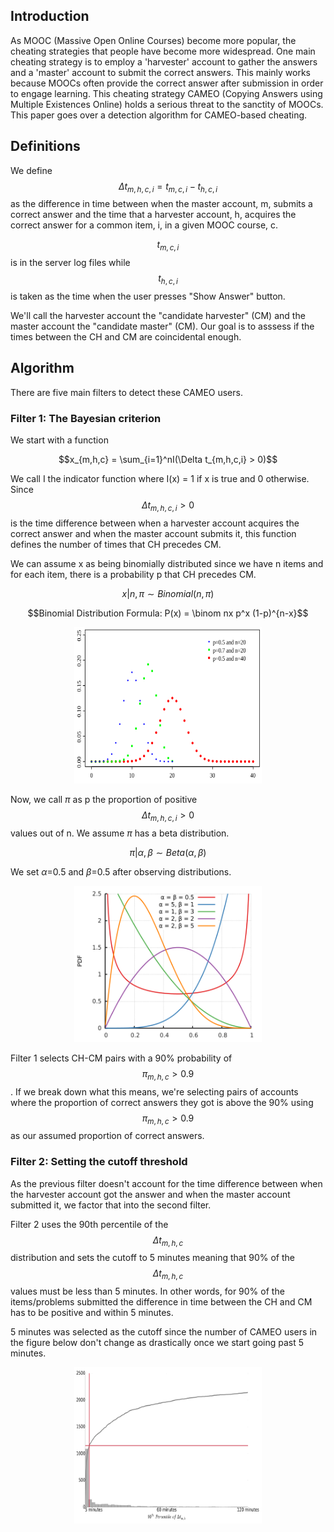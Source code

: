 ## Introduction

As MOOC (Massive Open Online Courses) become more popular, the cheating strategies that people have become more widespread. One main cheating strategy is to employ a 'harvester' account to gather the answers and a 'master' account to submit the correct answers. This mainly works because MOOCs often provide the correct answer after submission in order to engage learning. This cheating strategy CAMEO (Copying Answers using Multiple Existences Online) holds a serious threat to the sanctity of MOOCs. This paper goes over a detection algorithm for CAMEO-based cheating.

## Definitions

We define $$\Delta t_{m,h,c,i} = t_{m,c,i} - t_{h,c,i}$$ as the difference in time between when the master account, m, submits a correct answer and the time that a harvester account, h, acquires the correct answer for a common item, i, in a given MOOC course, c. 

$$t_{m,c,i}$$ is in the server log files while $$t_{h,c,i}$$ is taken as the time when the user presses "Show Answer" button. 

We'll call the harvester account the "candidate harvester" (CM) and the master account the "candidate master" (CM). Our goal is to asssess if the times between the CH and CM are coincidental enough.

## Algorithm

There are five main filters to detect these CAMEO users.

### Filter 1: The Bayesian criterion

We start with a function

$$x_{m,h,c} = \sum_{i=1}^nI(\Delta t_{m,h,c,i} > 0)$$

We call I the indicator function where I(x) = 1 if x is true and 0 otherwise. Since $$\Delta t_{m,h,c,i} > 0$$ is the time difference between when a harvester account acquires the correct answer and when the master account submits it, this function defines the number of times that CH precedes CM. 

We can assume x as being binomially distributed since we have n items and for each item, there is a probability p that CH precedes CM. 

$$ x|n, \pi \sim Binomial(n, \pi)$$

$$Binomial Distribution Formula: P(x) = \binom nx p^x (1-p)^{n-x}$$

<p align="center">
  <img src="Binomial_distribution_pmf.png" width="300" height="250"/>
</p>

Now, we call $\pi$ as p the proportion of positive $$\Delta t_{m,h,c,i} > 0$$ values out of n. We assume $\pi$ has a beta distribution. 

$$ \pi|\alpha,\beta \sim Beta(\alpha, \beta)$$

We set $\alpha$=0.5 and $\beta$=0.5 after observing distributions.

<p align="center">
  <img src="Beta_distribution_pdf.png" width="300" height="250"/>
</p>

Filter 1 selects CH-CM pairs with a 90% probability of $$\pi _{m,h,c} > 0.9$$. If we break down what this means, we're selecting pairs of accounts where the proportion of correct answers they got is above the 90% using $$\pi _{m,h,c} > 0.9$$ as our assumed proportion of correct answers.

### Filter 2: Setting the cutoff threshold

As the previous filter doesn't account for the time difference between when the harvester account got the answer and when the master account submitted it, we factor that into the second filter. 

Filter 2 uses the 90th percentile of the $$\Delta t_{m,h,c}$$ distribution and sets the cutoff to 5 minutes meaning that 90% of the $$\Delta t_{m,h,c}$$ values must be less than 5 minutes. In other words, for 90% of the items/problems submitted the difference in time between the CH and CM has to be positive and within 5 minutes.

5 minutes was selected as the cutoff since the number of CAMEO users in the figure below don't change as drastically once we start going past 5 minutes.

<p align="center">
  <img src="cameo_curve.png" width="300" height="250"/>
</p>
